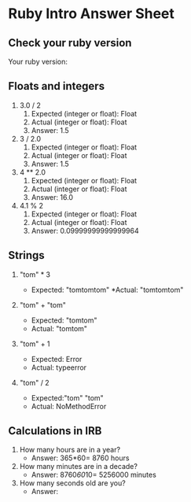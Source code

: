 # Ruby Intro Answer Sheet

## Check your ruby version
Your ruby version: 

## Floats and integers 
1. 3.0 / 2
    1. Expected (integer or float): Float    
    2. Actual (integer or float): Float
    3. Answer: 1.5
2. 3 / 2.0
    1. Expected (integer or float):  Float   
    2. Actual (integer or float): Float
    3. Answer: 1.5
3. 4 ** 2.0
    1. Expected (integer or float): Float     
    2. Actual (integer or float): Float
    3. Answer: 16.0
4. 4.1 % 2
    1. Expected (integer or float): Float    
    2. Actual (integer or float): Float
    3. Answer: 0.09999999999999964


## Strings
1. "tom" * 3
    * Expected: "tomtomtom"
    *Actual: "tomtomtom"

2. "tom" + "tom"
    * Expected: "tomtom"
    * Actual: "tomtom"

3. "tom" + 1
    * Expected: Error
    * Actual: typeerror

4. "tom" / 2
    * Expected:"tom" "tom"
    * Actual: NoMethodError


## Calculations in IRB
1. How many hours are in a year?
    * Answer: 365*60= 8760 hours 
2. How many minutes are in a decade?
    * Answer: 8760*60*10= 5256000 minutes
3. How many seconds old are you?
    * Answer: 
